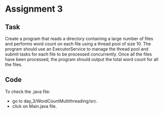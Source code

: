 # Assignment 3

## Task
Create a program that reads a directory containing a large number of files and performs word count on each file using a thread pool of size 10.
The program should use an ExecutorService to manage the thread pool and submit tasks for each file to be processed concurrently.
Once all the files have been processed, the program should output the total word count for all the files.

## Code
To check the .java file:
* go to day_3/WordCountMultithreading/src.
* click on Main.java file.
